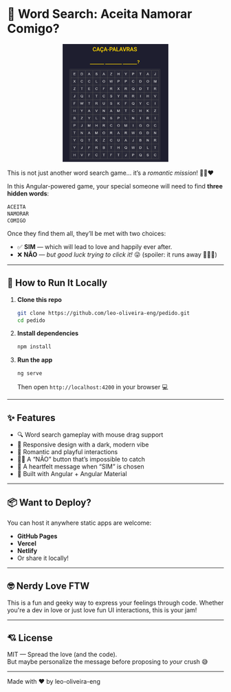 
# 💌 Word Search: Aceita Namorar Comigo?

<p align="center">
  <a src="https://pedido-wheat.vercel.app/">
    <img 
        width="49%"
        src="./src/assets/screenshot_1.png"
    />  
  </a>
  
</p>

This is not just another word search game... it’s a *romantic mission*! 🕵️‍♀️❤️

In this Angular-powered game, your special someone will need to find **three hidden words**:
```
ACEITA  
NAMORAR  
COMIGO
```

Once they find them all, they’ll be met with two choices:
- ✅ **SIM** — which will lead to love and happily ever after.  
- ❌ **NÃO** — *but good luck trying to click it!* 😜 (spoiler: it runs away 🏃‍♀️💨)

---

## 🚀 How to Run It Locally

1. **Clone this repo**  
   ```bash
   git clone https://github.com/leo-oliveira-eng/pedido.git
   cd pedido
   ```

2. **Install dependencies**  
   ```bash
   npm install
   ```

3. **Run the app**  
   ```bash
   ng serve
   ```
   Then open `http://localhost:4200` in your browser 💻

---

## ✨ Features

- 🔍 Word search gameplay with mouse drag support
- 🎨 Responsive design with a dark, modern vibe
- 💛 Romantic and playful interactions
- 🏃‍♂️ A “NÃO” button that’s impossible to catch
- 🥺 A heartfelt message when “SIM” is chosen
- 🎁 Built with Angular + Angular Material

---

## 📦 Want to Deploy?

You can host it anywhere static apps are welcome:
- **GitHub Pages**
- **Vercel**
- **Netlify**
- Or share it locally!

---

## 🤓 Nerdy Love FTW

This is a fun and geeky way to express your feelings through code. Whether you're a dev in love or just love fun UI interactions, this is your jam!

---

## 💘 License

MIT — Spread the love (and the code).  
But maybe personalize the message before proposing to *your* crush 😅

---

Made with ❤️ by leo-oliveira-eng  
